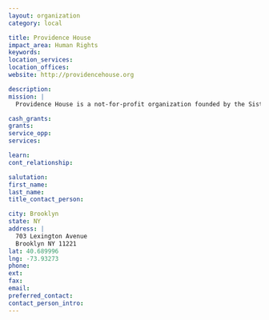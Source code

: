 ```yaml
---
layout: organization
category: local

title: Providence House
impact_area: Human Rights
keywords: 
location_services: 
location_offices: 
website: http://providencehouse.org

description: 
mission: |
  Providence House is a not-for-profit organization founded by the Sisters of St. Joseph that helps transform the lives of homeless, abused, and formerly incarcerated women and their children – one family at a time. Our services and programs provide shelter and support through our network of transitional residences, individual apartments and permanent supportive housing located in Brooklyn, Queens and New Rochelle, New York. We strive to break the cycle of homelessness and return to incarceration by assisting our residents to obtain education and training, learn job skills, gain employment, and, ultimately, find a permanent home for their families.

cash_grants: 
grants: 
service_opp: 
services: 

learn: 
cont_relationship: 

salutation: 
first_name: 
last_name: 
title_contact_person: 

city: Brooklyn
state: NY
address: |
  703 Lexington Avenue  
  Brooklyn NY 11221
lat: 40.689996
lng: -73.93273
phone: 
ext: 
fax: 
email: 
preferred_contact: 
contact_person_intro: 
---
```

